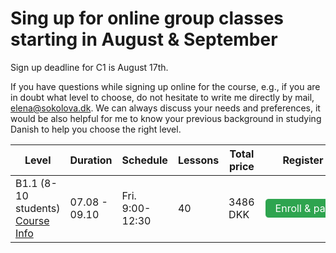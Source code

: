 
# Sing up for online group classes starting in August & September

Sign up deadline for C1 is August 17th.

If you have questions while signing up online for the course, e.g., if you are in doubt what level to choose, do not hesitate to write me directly by mail, [elena@sokolova.dk](mailto:elena@sokolova.dk). We can always discuss your needs and preferences, it would be also helpful for me to know your previous background in studying Danish to help you choose the right level. 

<style>
.btn {
  color: white;
  background-color: #2ea44f;
  border-color: rgba(27,31,35,.1);
  box-shadow: 0 0px 0 rgba(27,31,35,.1),inset 0 1px 0 hsla(0,0%,100%,.03);
  position: relative;
  display: inline-block;
  padding: 5px 16px;
  font-size: 14px
  font-weight: 500;
  line-height: 20px;
  white-space: nowrap;
  vertical-align: middle;
  cursor: pointer;
  border: 1px solid;
  border-radius: 6px;
  text-decoration: none;
}
</style>


Level | Duration | Schedule | Lessons | Total price | Register
-- | -- | -- | -- | -- | --
B1.1 (8-10 students) [Course Info](b1-danish-online) | 07.08 - 09.10 | Fri. 9:00-12:30 | 40 | 3486 DKK | <a class="btn" href="https://elenasokolova.podia.com/b1-1-danish-online">Enroll & pay</a>

